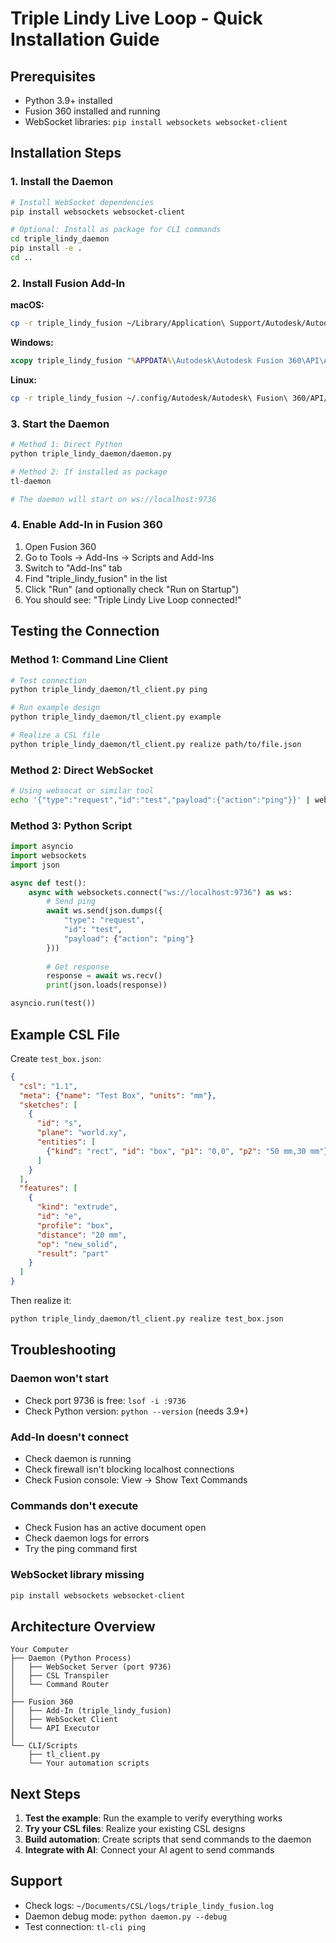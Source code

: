 # Triple Lindy Live Loop - Quick Installation Guide

## Prerequisites
- Python 3.9+ installed
- Fusion 360 installed and running
- WebSocket libraries: `pip install websockets websocket-client`

## Installation Steps

### 1. Install the Daemon

```bash
# Install WebSocket dependencies
pip install websockets websocket-client

# Optional: Install as package for CLI commands
cd triple_lindy_daemon
pip install -e .
cd ..
```

### 2. Install Fusion Add-In

**macOS:**
```bash
cp -r triple_lindy_fusion ~/Library/Application\ Support/Autodesk/Autodesk\ Fusion\ 360/API/AddIns/
```

**Windows:**
```cmd
xcopy triple_lindy_fusion "%APPDATA%\Autodesk\Autodesk Fusion 360\API\AddIns\triple_lindy_fusion\" /E /I
```

**Linux:**
```bash
cp -r triple_lindy_fusion ~/.config/Autodesk/Autodesk\ Fusion\ 360/API/AddIns/
```

### 3. Start the Daemon

```bash
# Method 1: Direct Python
python triple_lindy_daemon/daemon.py

# Method 2: If installed as package
tl-daemon

# The daemon will start on ws://localhost:9736
```

### 4. Enable Add-In in Fusion 360

1. Open Fusion 360
2. Go to Tools → Add-Ins → Scripts and Add-Ins
3. Switch to "Add-Ins" tab
4. Find "triple_lindy_fusion" in the list
5. Click "Run" (and optionally check "Run on Startup")
6. You should see: "Triple Lindy Live Loop connected!"

## Testing the Connection

### Method 1: Command Line Client

```bash
# Test connection
python triple_lindy_daemon/tl_client.py ping

# Run example design
python triple_lindy_daemon/tl_client.py example

# Realize a CSL file
python triple_lindy_daemon/tl_client.py realize path/to/file.json
```

### Method 2: Direct WebSocket

```bash
# Using websocat or similar tool
echo '{"type":"request","id":"test","payload":{"action":"ping"}}' | websocat ws://localhost:9736
```

### Method 3: Python Script

```python
import asyncio
import websockets
import json

async def test():
    async with websockets.connect("ws://localhost:9736") as ws:
        # Send ping
        await ws.send(json.dumps({
            "type": "request",
            "id": "test",
            "payload": {"action": "ping"}
        }))
        
        # Get response
        response = await ws.recv()
        print(json.loads(response))

asyncio.run(test())
```

## Example CSL File

Create `test_box.json`:
```json
{
  "csl": "1.1",
  "meta": {"name": "Test Box", "units": "mm"},
  "sketches": [
    {
      "id": "s",
      "plane": "world.xy",
      "entities": [
        {"kind": "rect", "id": "box", "p1": "0,0", "p2": "50 mm,30 mm"}
      ]
    }
  ],
  "features": [
    {
      "kind": "extrude",
      "id": "e",
      "profile": "box",
      "distance": "20 mm",
      "op": "new_solid",
      "result": "part"
    }
  ]
}
```

Then realize it:
```bash
python triple_lindy_daemon/tl_client.py realize test_box.json
```

## Troubleshooting

### Daemon won't start
- Check port 9736 is free: `lsof -i :9736`
- Check Python version: `python --version` (needs 3.9+)

### Add-In doesn't connect
- Check daemon is running
- Check firewall isn't blocking localhost connections
- Check Fusion console: View → Show Text Commands

### Commands don't execute
- Check Fusion has an active document open
- Check daemon logs for errors
- Try the ping command first

### WebSocket library missing
```bash
pip install websockets websocket-client
```

## Architecture Overview

```
Your Computer
├── Daemon (Python Process)
│   ├── WebSocket Server (port 9736)
│   ├── CSL Transpiler
│   └── Command Router
│
├── Fusion 360
│   ├── Add-In (triple_lindy_fusion)
│   ├── WebSocket Client
│   └── API Executor
│
└── CLI/Scripts
    ├── tl_client.py
    └── Your automation scripts
```

## Next Steps

1. **Test the example**: Run the example to verify everything works
2. **Try your CSL files**: Realize your existing CSL designs
3. **Build automation**: Create scripts that send commands to the daemon
4. **Integrate with AI**: Connect your AI agent to send commands

## Support

- Check logs: `~/Documents/CSL/logs/triple_lindy_fusion.log`
- Daemon debug mode: `python daemon.py --debug`
- Test connection: `tl-cli ping`
